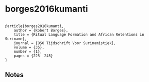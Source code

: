 # borges2016kumanti




```

@article{borges2016kumanti,
	author = {Robert Borges},
	title = {Ritual Language Formation and African Retentions in Suriname},
	journal = {OSO Tijdschrift Voor Surinamistiek},
	volume = {35},
	number = {1},
	pages = {225--245}
}
```




## Notes

